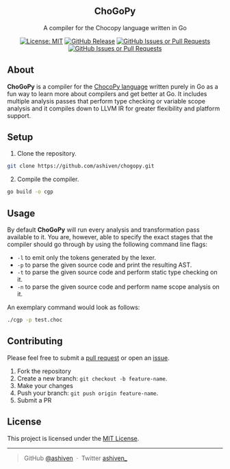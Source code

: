 <p align="center">
  <h2 align="center">ChoGoPy</h2>
</p>

<p align="center">
  A compiler for the Chocopy language written in Go
</p>

<div align="center">

[![License: MIT](https://img.shields.io/badge/License-MIT-yellow.svg)](https://opensource.org/licenses/MIT)
[![GitHub Release](https://img.shields.io/github/v/release/ashiven/chogopy)](https://github.com/ashiven/chogopy/releases)
[![GitHub Issues or Pull Requests](https://img.shields.io/github/issues/ashiven/chogopy)](https://github.com/ashiven/chogopy/issues)
[![GitHub Issues or Pull Requests](https://img.shields.io/github/issues-pr/ashiven/chogopy)](https://github.com/ashiven/chogopy/pulls)

</div>

## About

**ChoGoPy** is a compiler for the [ChocoPy language](https://chocopy.org/) written purely in Go as a fun way to learn more about compilers and get better at Go.
It includes multiple analysis passes that perform type checking or variable scope analysis and it compiles down to LLVM IR for greater flexibility and platform support.

## Setup

1. Clone the repository.

```bash
git clone https://github.com/ashiven/chogopy.git
```

2. Compile the compiler.

```bash
go build -o cgp
```

## Usage
By default **ChoGoPy** will run every analysis and transformation pass available to it. You are, however, able to specify the exact 
stages that the compiler should go through by using the following command line flags: 

- `-l` to emit only the tokens generated by the lexer.
- `-p` to parse the given source code and print the resulting AST.
- `-t` to parse the given source code and perform static type checking on it.
- `-n` to parse the given source code and perform name scope analysis on it.

An exemplary command would look as follows:

```bash
./cgp -p test.choc
```

## Contributing

Please feel free to submit a [pull request](https://github.com/ashiven/housekeepy/pulls) or open an [issue](https://github.com/ashiven/housekeepy/issues).

1. Fork the repository
2. Create a new branch: `git checkout -b feature-name`.
3. Make your changes
4. Push your branch: `git push origin feature-name`.
5. Submit a PR

## License

This project is licensed under the [MIT License](./LICENSE).

---

> GitHub [@ashiven](https://github.com/Ashiven) &nbsp;&middot;&nbsp;
> Twitter [ashiven\_](https://twitter.com/ashiven_)
